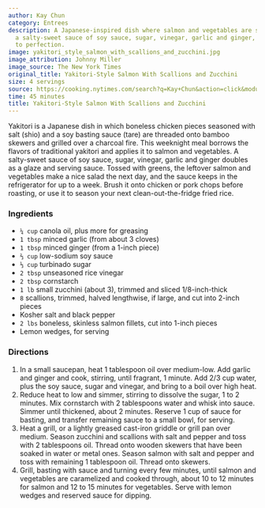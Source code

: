 ```yaml
---
author: Kay Chun
category: Entrees
description: A Japanese-inspired dish where salmon and vegetables are seasoned with
  a salty-sweet sauce of soy sauce, sugar, vinegar, garlic and ginger, and then grilled
  to perfection.
image: yakitori_style_salmon_with_scallions_and_zucchini.jpg
image_attribution: Johnny Miller
image_source: The New York Times
original_title: Yakitori-Style Salmon With Scallions and Zucchini
size: 4 servings
source: https://cooking.nytimes.com/search?q=Kay+Chun&action=click&module=byline&region=recipe%20page
time: 45 minutes
title: Yakitori-Style Salmon With Scallions and Zucchini
---
```


Yakitori is a Japanese dish in which boneless chicken pieces seasoned with salt (shio) and a soy basting sauce (tare) are threaded onto bamboo skewers and grilled over a charcoal fire. This weeknight meal borrows the flavors of traditional yakitori and applies it to salmon and vegetables. A salty-sweet sauce of soy sauce, sugar, vinegar, garlic and ginger doubles as a glaze and serving sauce. Tossed with greens, the leftover salmon and vegetables make a nice salad the next day, and the sauce keeps in the refrigerator for up to a week. Brush it onto chicken or pork chops before roasting, or use it to season your next clean-out-the-fridge fried rice.

### Ingredients

* `¼ cup` canola oil, plus more for greasing
* `1 tbsp` minced garlic (from about 3 cloves)
* `1 tbsp` minced ginger (from a 1-inch piece)
* `⅔ cup` low-sodium soy sauce
* `⅓ cup` turbinado sugar
* `2 tbsp` unseasoned rice vinegar
* `2 tbsp` cornstarch
* `1 lb` small zucchini (about 3), trimmed and sliced 1/8-inch-thick
* `8` scallions, trimmed, halved lengthwise, if large, and cut into 2-inch pieces
* Kosher salt and black pepper
* `2 lbs` boneless, skinless salmon fillets, cut into 1-inch pieces
* Lemon wedges, for serving

### Directions

1. In a small saucepan, heat 1 tablespoon oil over medium-low. Add garlic and ginger and cook, stirring, until fragrant, 1 minute. Add 2/3 cup water, plus the soy sauce, sugar and vinegar, and bring to a boil over high heat.
2. Reduce heat to low and simmer, stirring to dissolve the sugar, 1 to 2 minutes. Mix cornstarch with 2 tablespoons water and whisk into sauce. Simmer until thickened, about 2 minutes. Reserve 1 cup of sauce for basting, and transfer remaining sauce to a small bowl, for serving.
3. Heat a grill, or a lightly greased cast-iron griddle or grill pan over medium. Season zucchini and scallions with salt and pepper and toss with 2 tablespoons oil. Thread onto wooden skewers that have been soaked in water or metal ones. Season salmon with salt and pepper and toss with remaining 1 tablespoon oil. Thread onto skewers.
4. Grill, basting with sauce and turning every few minutes, until salmon and vegetables are caramelized and cooked through, about 10 to 12 minutes for salmon and 12 to 15 minutes for vegetables. Serve with lemon wedges and reserved sauce for dipping.